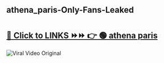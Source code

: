 
 ## athena_paris-Only-Fans-Leaked

# <h2><a href="https://clipsfans.com/athena_paris&ref=git">🔗 Click to LINKS ⏩⏩ 👉 🟢 athena paris </a></h2>

<a href="https://clipsfans.com/athena_paris&ref=git" rel="nofollow" data-target="animated-image.originalLink"><img src="https://i.ibb.co.com/xMMVF88/686577567.gif" alt="Viral Video Original" style="max-width: 100%; display: inline-block;" data-target="animated-image.originalImage"></a>
